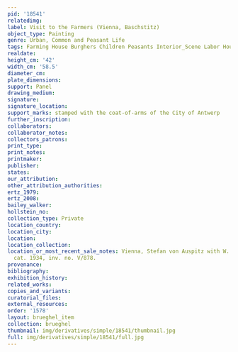 ```yaml
---
pid: '18541'
relatedimg: 
label: Visit to the Farmers (Vienna, Baschstitz)
object_type: Painting
genre: Urban, Common and Peasant Life
tags: Farming House Burghers Children Peasants Interior_Scene Labor Household_items
realdate: 
height_cm: '42'
width_cm: '58.5'
diameter_cm: 
plate_dimensions: 
support: Panel
drawing_medium: 
signature: 
signature_location: 
support_marks: stamped with the coat-of-arms of the City of Antwerp
further_inscription: 
collaborators: 
collaborator_notes: 
collectors_patrons: 
print_type: 
print_notes: 
printmaker: 
publisher: 
states: 
our_attribution: 
other_attribution_authorities: 
ertz_1979: 
ertz_2008: 
bailey_walker: 
hollstein_no: 
collection_type: Private
location_country: 
location_city: 
location: 
location_collection: 
location_or_most_recent_sale_notes: Vienna, Stefan von Auspitz with W. Baschstitz,
  cat. 1934, inv. no. V/878.
provenance: 
bibliography: 
exhibition_history: 
related_works: 
copies_and_variants: 
curatorial_files: 
external_resources: 
order: '1578'
layout: brueghel_item
collection: brueghel
thumbnail: img/derivatives/simple/18541/thumbnail.jpg
full: img/derivatives/simple/18541/full.jpg
---
```

